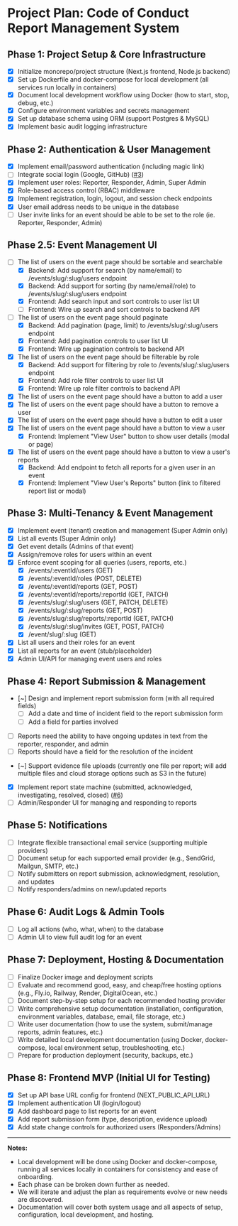 # Project Plan: Code of Conduct Report Management System

## Phase 1: Project Setup & Core Infrastructure
- [X] Initialize monorepo/project structure (Next.js frontend, Node.js backend)
- [X] Set up Dockerfile and docker-compose for local development (all services run locally in containers)
- [X] Document local development workflow using Docker (how to start, stop, debug, etc.)
- [X] Configure environment variables and secrets management
- [X] Set up database schema using ORM (support Postgres & MySQL)
- [X] Implement basic audit logging infrastructure

## Phase 2: Authentication & User Management
- [X] Implement email/password authentication (including magic link)
- [ ] Integrate social login (Google, GitHub) ([#3](https://github.com/mattstratton/conducky/issues/3))
- [X] Implement user roles: Reporter, Responder, Admin, Super Admin
- [X] Role-based access control (RBAC) middleware
- [X] Implement registration, login, logout, and session check endpoints
- [X] User email address needs to be unique in the database
- [ ] User invite links for an event should be able to be set to the role (ie. Reporter, Responder, Admin)

## Phase 2.5: Event Management UI
- [ ] The list of users on the event page should be sortable and searchable
    - [X] Backend: Add support for search (by name/email) to /events/slug/:slug/users endpoint
    - [X] Backend: Add support for sorting (by name/email/role) to /events/slug/:slug/users endpoint
    - [X] Frontend: Add search input and sort controls to user list UI
    - [ ] Frontend: Wire up search and sort controls to backend API
- [ ] The list of users on the event page should paginate
    - [X] Backend: Add pagination (page, limit) to /events/slug/:slug/users endpoint
    - [X] Frontend: Add pagination controls to user list UI
    - [X] Frontend: Wire up pagination controls to backend API
- [X] The list of users on the event page should be filterable by role
    - [X] Backend: Add support for filtering by role to /events/slug/:slug/users endpoint
    - [X] Frontend: Add role filter controls to user list UI
    - [X] Frontend: Wire up role filter controls to backend API
- [X] The list of users on the event page should have a button to add a user
- [X] The list of users on the event page should have a button to remove a user
- [X] The list of users on the event page should have a button to edit a user
- [X] The list of users on the event page should have a button to view a user
    - [X] Frontend: Implement "View User" button to show user details (modal or page)
- [X] The list of users on the event page should have a button to view a user's reports
    - [X] Backend: Add endpoint to fetch all reports for a given user in an event
    - [X] Frontend: Implement "View User's Reports" button (link to filtered report list or modal)

## Phase 3: Multi-Tenancy & Event Management
- [X] Implement event (tenant) creation and management (Super Admin only)
- [X] List all events (Super Admin only)
- [X] Get event details (Admins of that event)
- [X] Assign/remove roles for users within an event
- [X] Enforce event scoping for all queries (users, reports, etc.)
    - [X] /events/:eventId/users (GET)
    - [X] /events/:eventId/roles (POST, DELETE)
    - [X] /events/:eventId/reports (GET, POST)
    - [X] /events/:eventId/reports/:reportId (GET, PATCH)
    - [X] /events/slug/:slug/users (GET, PATCH, DELETE)
    - [X] /events/slug/:slug/reports (GET, POST)
    - [X] /events/slug/:slug/reports/:reportId (GET, PATCH)
    - [X] /events/slug/:slug/invites (GET, POST, PATCH)
    - [X] /event/slug/:slug (GET)
- [X] List all users and their roles for an event
- [X] List all reports for an event (stub/placeholder)
- [X] Admin UI/API for managing event users and roles

## Phase 4: Report Submission & Management
- [~] Design and implement report submission form (with all required fields)
   - [ ] Add a date and time of incident field to the report submission form
   - [ ] Add a field for parties involved
- [ ] Reports need the ability to have ongoing updates in text from the reporter, responder, and admin
- [ ] Reports should have a field for the resolution of the incident
- [~] Support evidence file uploads (currently one file per report; will add multiple files and cloud storage options such as S3 in the future)
- [X] Implement report state machine (submitted, acknowledged, investigating, resolved, closed) ([#6](https://github.com/mattstratton/conducky/issues/6))
- [ ] Admin/Responder UI for managing and responding to reports

## Phase 5: Notifications
- [ ] Integrate flexible transactional email service (supporting multiple providers)
- [ ] Document setup for each supported email provider (e.g., SendGrid, Mailgun, SMTP, etc.)
- [ ] Notify submitters on report submission, acknowledgment, resolution, and updates
- [ ] Notify responders/admins on new/updated reports

## Phase 6: Audit Logs & Admin Tools
- [ ] Log all actions (who, what, when) to the database
- [ ] Admin UI to view full audit log for an event

## Phase 7: Deployment, Hosting & Documentation
- [ ] Finalize Docker image and deployment scripts
- [ ] Evaluate and recommend good, easy, and cheap/free hosting options (e.g., Fly.io, Railway, Render, DigitalOcean, etc.)
- [ ] Document step-by-step setup for each recommended hosting provider
- [ ] Write comprehensive setup documentation (installation, configuration, environment variables, database, email, file storage, etc.)
- [ ] Write user documentation (how to use the system, submit/manage reports, admin features, etc.)
- [ ] Write detailed local development documentation (using Docker, docker-compose, local environment setup, troubleshooting, etc.)
- [ ] Prepare for production deployment (security, backups, etc.)

## Phase 8: Frontend MVP (Initial UI for Testing)
- [X] Set up API base URL config for frontend (NEXT_PUBLIC_API_URL)
- [X] Implement authentication UI (login/logout)
- [X] Add dashboard page to list reports for an event
- [X] Add report submission form (type, description, evidence upload)
- [X] Add state change controls for authorized users (Responders/Admins)

---

**Notes:**
- Local development will be done using Docker and docker-compose, running all services locally in containers for consistency and ease of onboarding.
- Each phase can be broken down further as needed.
- We will iterate and adjust the plan as requirements evolve or new needs are discovered.
- Documentation will cover both system usage and all aspects of setup, configuration, local development, and hosting. 

